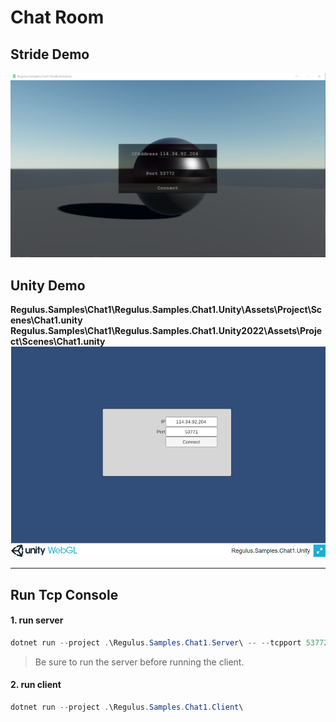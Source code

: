 # Chat Room
## Stride Demo
[![Unity-DEMO](doc/1648914064143.jpg)](doc/stride-win-x64.7z) 
## Unity Demo  
**Regulus.Samples\Chat1\Regulus.Samples.Chat1.Unity\Assets\Project\Scenes\Chat1.unity**
**Regulus.Samples\Chat1\Regulus.Samples.Chat1.Unity2022\Assets\Project\Scenes\Chat1.unity**  
[![Unity-DEMO](doc/Snipaste_2022-03-08_18-24-25.png)](http://114.34.92.204:52000/chat1/index.html) 



---
## Run Tcp Console 

#### 1. run server
```powershell
dotnet run --project .\Regulus.Samples.Chat1.Server\ -- --tcpport 53772 --webport 0
```
> Be sure to run the server before running the client.
#### 2. run client
  
```powershell
dotnet run --project .\Regulus.Samples.Chat1.Client\
```


